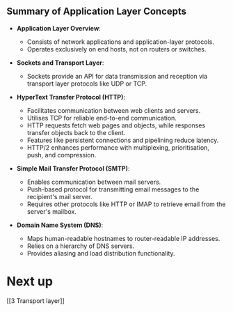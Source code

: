 ## Summary of Application Layer Concepts

- **Application Layer Overview**:
  - Consists of network applications and application-layer protocols.
  - Operates exclusively on end hosts, not on routers or switches.

- **Sockets and Transport Layer**:
  - Sockets provide an API for data transmission and reception via transport layer protocols like UDP or TCP.

- **HyperText Transfer Protocol (HTTP)**:
  - Facilitates communication between web clients and servers.
  - Utilises TCP for reliable end-to-end communication.
  - HTTP requests fetch web pages and objects, while responses transfer objects back to the client.
  - Features like persistent connections and pipelining reduce latency.
  - HTTP/2 enhances performance with multiplexing, prioritisation, push, and compression.

- **Simple Mail Transfer Protocol (SMTP)**:
  - Enables communication between mail servers.
  - Push-based protocol for transmitting email messages to the recipient's mail server.
  - Requires other protocols like HTTP or IMAP to retrieve email from the server's mailbox.

- **Domain Name System (DNS)**:
  - Maps human-readable hostnames to router-readable IP addresses.
  - Relies on a hierarchy of DNS servers.
  - Provides aliasing and load distribution functionality.
# Next up
[[3 Transport layer]]